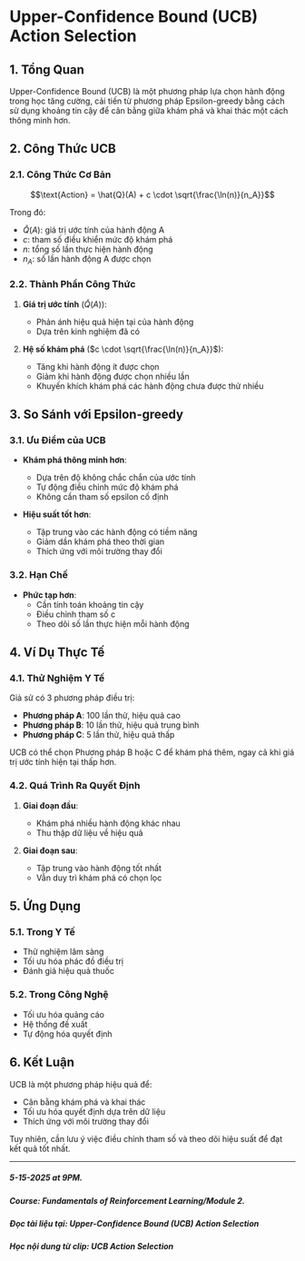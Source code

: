 # Upper-Confidence Bound (UCB) Action Selection

## 1. Tổng Quan
Upper-Confidence Bound (UCB) là một phương pháp lựa chọn hành động trong học tăng cường, cải tiến từ phương pháp Epsilon-greedy bằng cách sử dụng khoảng tin cậy để cân bằng giữa khám phá và khai thác một cách thông minh hơn.

## 2. Công Thức UCB

### 2.1. Công Thức Cơ Bản
$$\text{Action} = \hat{Q}(A) + c \cdot \sqrt{\frac{\ln(n)}{n_A}}$$

Trong đó:
- $\hat{Q}(A)$: giá trị ước tính của hành động A
- $c$: tham số điều khiển mức độ khám phá
- $n$: tổng số lần thực hiện hành động
- $n_A$: số lần hành động A được chọn

### 2.2. Thành Phần Công Thức
1. **Giá trị ước tính** ($\hat{Q}(A)$):
   - Phản ánh hiệu quả hiện tại của hành động
   - Dựa trên kinh nghiệm đã có

2. **Hệ số khám phá** ($c \cdot \sqrt{\frac{\ln(n)}{n_A}}$):
   - Tăng khi hành động ít được chọn
   - Giảm khi hành động được chọn nhiều lần
   - Khuyến khích khám phá các hành động chưa được thử nhiều

## 3. So Sánh với Epsilon-greedy

### 3.1. Ưu Điểm của UCB
- **Khám phá thông minh hơn**:
  - Dựa trên độ không chắc chắn của ước tính
  - Tự động điều chỉnh mức độ khám phá
  - Không cần tham số epsilon cố định

- **Hiệu suất tốt hơn**:
  - Tập trung vào các hành động có tiềm năng
  - Giảm dần khám phá theo thời gian
  - Thích ứng với môi trường thay đổi

### 3.2. Hạn Chế
- **Phức tạp hơn**:
  - Cần tính toán khoảng tin cậy
  - Điều chỉnh tham số c
  - Theo dõi số lần thực hiện mỗi hành động

## 4. Ví Dụ Thực Tế

### 4.1. Thử Nghiệm Y Tế
Giả sử có 3 phương pháp điều trị:
- **Phương pháp A**: 100 lần thử, hiệu quả cao
- **Phương pháp B**: 10 lần thử, hiệu quả trung bình
- **Phương pháp C**: 5 lần thử, hiệu quả thấp

UCB có thể chọn Phương pháp B hoặc C để khám phá thêm, ngay cả khi giá trị ước tính hiện tại thấp hơn.

### 4.2. Quá Trình Ra Quyết Định
1. **Giai đoạn đầu**:
   - Khám phá nhiều hành động khác nhau
   - Thu thập dữ liệu về hiệu quả

2. **Giai đoạn sau**:
   - Tập trung vào hành động tốt nhất
   - Vẫn duy trì khám phá có chọn lọc

## 5. Ứng Dụng

### 5.1. Trong Y Tế
- Thử nghiệm lâm sàng
- Tối ưu hóa phác đồ điều trị
- Đánh giá hiệu quả thuốc

### 5.2. Trong Công Nghệ
- Tối ưu hóa quảng cáo
- Hệ thống đề xuất
- Tự động hóa quyết định

## 6. Kết Luận
UCB là một phương pháp hiệu quả để:
- Cân bằng khám phá và khai thác
- Tối ưu hóa quyết định dựa trên dữ liệu
- Thích ứng với môi trường thay đổi

Tuy nhiên, cần lưu ý việc điều chỉnh tham số và theo dõi hiệu suất để đạt kết quả tốt nhất.

-------------------------------------------------------------------------------------------------------
  ##### 5-15-2025 at 9PM.
  ##### Course: Fundamentals of Reinforcement Learning/Module 2.
  ##### Đọc tài liệu tại: Upper-Confidence Bound (UCB) Action Selection
  ##### Học nội dung từ clip: UCB Action Selection
